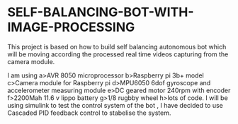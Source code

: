 # SELF-BALANCING-BOT-WITH-IMAGE-PROCESSING
This project is based on how to build self balancing autonomous bot which will be moving according the processed real time videos capturing from the camera module.

I am using</n> 
a>AVR 8050 microprocessor
b>Raspberry pi 3b+ model
c>Camera module for Raspberry pi
d>MPU6050 6dof gyroscope and accelerometer measuring module
e>DC geared motor 240rpm with encoder
f>2200Mah 11.6 v lippo battery
g>1/8 rugbby wheel 
h>lots of code.
I will be using simulink to test the control system of the bot ,  I have decided to use Cascaded PID feedback control to stabelise the system.
